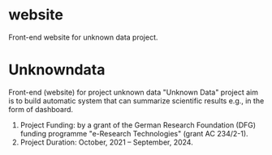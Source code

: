 # website
Front-end website for unknown data project.
# Unknowndata
Front-end (website) for project unknown data
"Unknown Data" project aim is to build automatic system that can summarize scientific results e.g., in the form of dashboard.
1. Project Funding: by a grant of the German Research Foundation (DFG) funding programme "e-Research Technologies" (grant AC 234/2-1).
2. Project Duration: October, 2021 – September, 2024.
